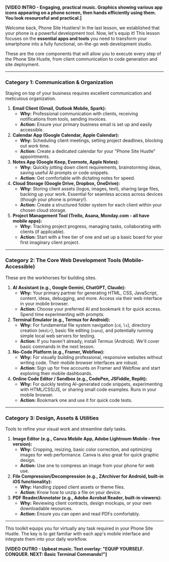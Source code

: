 **[VIDEO INTRO - Engaging, practical music. Graphics showing various app icons appearing on a phone screen, then hands efficiently using them. You look resourceful and practical.]**

Welcome back, Phone Site Hustlers! In the last lesson, we established that your phone is a powerful development tool. Now, let's equip it! This lesson focuses on the **essential apps and tools** you need to transform your smartphone into a fully functional, on-the-go web development studio.

These are the core components that will allow you to execute every step of the Phone Site Hustle, from client communication to code generation and site deployment.

---

### **Category 1: Communication & Organization**

Staying on top of your business requires excellent communication and meticulous organization.

1.  **Email Client (Gmail, Outlook Mobile, Spark):**
    * **Why:** Professional communication with clients, receiving notifications from tools, sending invoices.
    * **Action:** Ensure your primary business email is set up and easily accessible.
2.  **Calendar App (Google Calendar, Apple Calendar):**
    * **Why:** Scheduling client meetings, setting project deadlines, blocking out work time.
    * **Action:** Create a dedicated calendar for your "Phone Site Hustle" appointments.
3.  **Notes App (Google Keep, Evernote, Apple Notes):**
    * **Why:** Quickly jotting down client requirements, brainstorming ideas, saving useful AI prompts or code snippets.
    * **Action:** Get comfortable with dictating notes for speed.
4.  **Cloud Storage (Google Drive, Dropbox, OneDrive):**
    * **Why:** Storing client assets (logos, images, text), sharing large files, backing up your work. Essential for seamless access across devices (though your phone is primary!).
    * **Action:** Create a structured folder system for each client within your chosen cloud storage.
5.  **Project Management Tool (Trello, Asana, Monday.com - all have mobile apps):**
    * **Why:** Tracking project progress, managing tasks, collaborating with clients (if applicable).
    * **Action:** Start with a free tier of one and set up a basic board for your first imaginary client project.

---

### **Category 2: The Core Web Development Tools (Mobile-Accessible)**

These are the workhorses for building sites.

1.  **AI Assistant (e.g., Google Gemini, ChatGPT, Claude):**
    * **Why:** Your primary partner for generating HTML, CSS, JavaScript, content, ideas, debugging, and more. Access via their web interface in your mobile browser.
    * **Action:** Choose your preferred AI and bookmark it for quick access. Spend time experimenting with prompts.
2.  **Terminal Emulator (e.g., Termux for Android):**
    * **Why:** For fundamental file system navigation (`cd`, `ls`), directory creation (`mkdir`), basic file editing (`nano`), and potentially running simple local web servers for testing.
    * **Action:** If you haven't already, install Termux (Android). We'll cover basic commands in the next lesson.
3.  **No-Code Platform (e.g., Framer, Webflow):**
    * **Why:** For visually building professional, responsive websites without writing code. Their mobile browser interfaces are robust.
    * **Action:** Sign up for free accounts on Framer and Webflow and start exploring their mobile dashboards.
4.  **Online Code Editor / Sandbox (e.g., CodePen, JSFiddle, Replit):**
    * **Why:** For quickly testing AI-generated code snippets, experimenting with HTML/CSS/JS, or sharing small code examples. Runs in your mobile browser.
    * **Action:** Bookmark one and use it for quick code tests.

---

### **Category 3: Design, Assets & Utilities**

Tools to refine your visual work and streamline daily tasks.

1.  **Image Editor (e.g., Canva Mobile App, Adobe Lightroom Mobile - free version):**
    * **Why:** Cropping, resizing, basic color correction, and optimizing images for web performance. Canva is also great for quick graphic design.
    * **Action:** Use one to compress an image from your phone for web use.
2.  **File Compression/Decompression (e.g., ZArchiver for Android, built-in iOS functionality):**
    * **Why:** Handling zipped client assets or theme files.
    * **Action:** Know how to unzip a file on your device.
3.  **PDF Reader/Annotator (e.g., Adobe Acrobat Reader, built-in viewers):**
    * **Why:** Reviewing client contracts, design mockups, or your own downloadable resources.
    * **Action:** Ensure you can open and read PDFs comfortably.

---

This toolkit equips you for virtually any task required in your Phone Site Hustle. The key is to get familiar with each app's mobile interface and integrate them into your daily workflow.

**[VIDEO OUTRO - Upbeat music. Text overlay: "EQUIP YOURSELF. CONQUER. NEXT: Basic Terminal Commands!"]**

